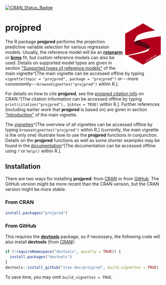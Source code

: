 <!-- badges: start -->
<!-- [![codecov](https://codecov.io/gh/stan-dev/projpred/branch/master/graph/badge.svg)](https://app.codecov.io/gh/stan-dev/projpred) -->
[![CRAN_Status_Badge](https://www.r-pkg.org/badges/version/projpred?color=blue)](https://CRAN.R-project.org/package=projpred)
<!-- badges: end -->

# projpred [<img src="man/figures/logo.svg" align="right" height="139" alt="Stan Logo"/>](https://mc-stan.org)

The R package **projpred** performs the projection predictive variable selection
for various regression models. Usually, the reference model will be an
[**rstanarm**](https://mc-stan.org/rstanarm/) or
[**brms**](https://paul-buerkner.github.io/brms/) fit, but custom reference
models can also be used. Details on supported model types are given in section
["Supported types of reference
models"](https://mc-stan.org/projpred/articles/projpred.html#refmodtypes) of the
main vignette^[The main vignette can be accessed offline by typing
`vignette(topic = "projpred", package = "projpred")` or---more
conveniently---`browseVignettes("projpred")` within R.].

For details on how to cite **projpred**, see the [projpred citation
info](https://cran.r-project.org/web/packages/projpred/citation.html) on
CRAN.^[The citation information can be accessed offline by typing
`print(citation("projpred"), bibtex = TRUE)` within R.]. Further references
(including earlier work that **projpred** is based on) are given in section
["Introduction"](https://mc-stan.org/projpred/articles/projpred.html#introduction)
of the main vignette.

The [vignettes](https://mc-stan.org/projpred/articles/)^[The overview of all
vignettes can be accessed offline by typing `browseVignettes("projpred")` within
R.] (currently, the main vignette is the only one) illustrate how to use the
**projpred** functions in conjunction. Details on the **projpred** functions as
well as some shorter examples may be found in the
[documentation](https://mc-stan.org/projpred/reference/index.html)^[The
documentation can be accessed offline using `?` or `help()` within R.].

## Installation

There are two ways for installing **projpred**: from
[CRAN](https://CRAN.R-project.org/package=projpred) or from
[GitHub](https://github.com/stan-dev/projpred). The GitHub version might be more
recent than the CRAN version, but the CRAN version might be more stable.

### From CRAN

```r
install.packages("projpred")
```

### From GitHub

This requires the [**devtools**](https://devtools.r-lib.org/) package, so if
necessary, the following code will also install **devtools** (from
[CRAN](https://CRAN.R-project.org/package=devtools)):
```r
if (!requireNamespace("devtools", quietly = TRUE)) {
  install.packages("devtools")
}
devtools::install_github("stan-dev/projpred", build_vignettes = TRUE)
```
To save time, you may omit `build_vignettes = TRUE`.
